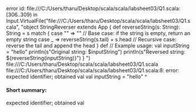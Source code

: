 error id: file:///C:/Users/tharu/Desktop/scala/scala/labsheet03/Q1.scala:[306..309) in Input.VirtualFile("file:///C:/Users/tharu/Desktop/scala/scala/labsheet03/Q1.scala", "object StringReverser extends App {
  def reverseString(s: String): String = s match {
    case "" => "" // Base case: if the string is empty, return an empty string
    case _ => reverseString(s.tail) + s.head // Recursive case: reverse the tail and append the head
  }
  def
  // Example usage:
  val inputString = "hello"
  println(s"Original string: $inputString")
  println(s"Reversed string: ${reverseString(inputString)}")
}
")
file:///C:/Users/tharu/Desktop/scala/scala/labsheet03/Q1.scala
file:///C:/Users/tharu/Desktop/scala/scala/labsheet03/Q1.scala:8: error: expected identifier; obtained val
  val inputString = "hello"
  ^
#### Short summary: 

expected identifier; obtained val